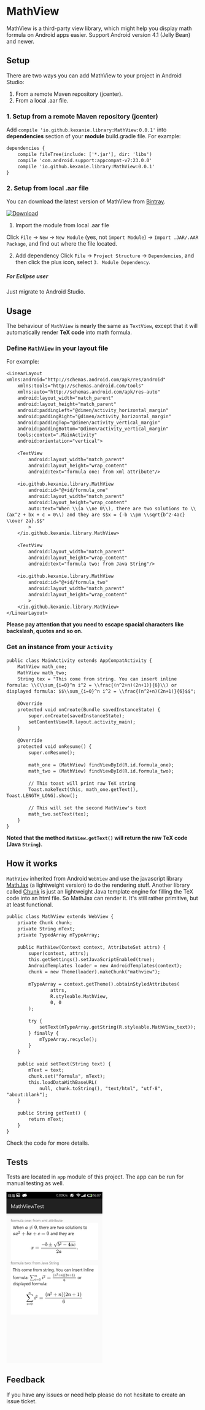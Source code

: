 # MathView

MathView is a third-party view library, which might help you display math formula on Android apps easier. Support Android version 4.1 (Jelly Bean) and newer.

## Setup

There are two ways you can add MathView to your project in Android Studio:

1. From a remote Maven repository (jcenter).
2. From a local .aar file.

### 1. Setup from a remote Maven repository (jcenter)

Add `compile 'io.github.kexanie.library:MathView:0.0.1'` into **dependencies** section of your **module** build.gradle file. For example:

```
dependencies {
    compile fileTree(include: ['*.jar'], dir: 'libs')
    compile 'com.android.support:appcompat-v7:23.0.0'
    compile 'io.github.kexanie.library:MathView:0.0.1'
}
```

### 2. Setup from local .aar file
You can download the latest version of MathView from [Bintray](https://bintray.com/kexanie/maven/MathView/_latestVersion "Bintray").

[ ![Download](https://api.bintray.com/packages/kexanie/maven/MathView/images/download.svg) ](https://bintray.com/kexanie/maven/MathView/_latestVersion) 

1) Import the module from local .aar file

Click `File` -> `New` -> `New Module` (yes, not `import Module`) -> `Import .JAR/.AAR Package`, and find out where the file located.

2) Add dependency
Click `File` -> `Project Structure` -> `Dependencies`, and then click the plus icon, select `3. Module Dependency`.

##### For Eclipse user
Just migrate to Android Studio.

## Usage

The behaviour of `MathView` is nearly the same as `TextView`, except that it will automatically render **TeX code** into math formula. 

### Define `MathView` in your layout file
For example:

```
<LinearLayout xmlns:android="http://schemas.android.com/apk/res/android"
    xmlns:tools="http://schemas.android.com/tools"
    xmlns:auto="http://schemas.android.com/apk/res-auto"
    android:layout_width="match_parent"
    android:layout_height="match_parent"
    android:paddingLeft="@dimen/activity_horizontal_margin"
    android:paddingRight="@dimen/activity_horizontal_margin"
    android:paddingTop="@dimen/activity_vertical_margin"
    android:paddingBottom="@dimen/activity_vertical_margin"
    tools:context=".MainActivity"
    android:orientation="vertical">

    <TextView
        android:layout_width="match_parent"
        android:layout_height="wrap_content"
        android:text="formula one: from xml attribute"/>

    <io.github.kexanie.library.MathView
        android:id="@+id/formula_one"
        android:layout_width="match_parent"
        android:layout_height="wrap_content"
        auto:text="When \\(a \\ne 0\\), there are two solutions to \\(ax^2 + bx + c = 0\\) and they are $$x = {-b \\pm \\sqrt{b^2-4ac} \\over 2a}.$$"
        >
    </io.github.kexanie.library.MathView>

    <TextView
        android:layout_width="match_parent"
        android:layout_height="wrap_content"
        android:text="formula two: from Java String"/>

    <io.github.kexanie.library.MathView
        android:id="@+id/formula_two"
        android:layout_width="match_parent"
        android:layout_height="wrap_content"
        >
    </io.github.kexanie.library.MathView>
</LinearLayout>
```
**Please pay attention that you need to escape spacial characters like backslash, quotes and so on.**

### Get an instance from your `Activity`
```
public class MainActivity extends AppCompatActivity {
    MathView math_one;
    MathView math_two;
    String tex = "This come from string. You can insert inline formula: \\(\\sum_{i=0}^n i^2 = \\frac{(n^2+n)(2n+1)}{6}\\) or displayed formula: $$\\sum_{i=0}^n i^2 = \\frac{(n^2+n)(2n+1)}{6}$$";

    @Override
    protected void onCreate(Bundle savedInstanceState) {
        super.onCreate(savedInstanceState);
        setContentView(R.layout.activity_main);
    }

    @Override
    protected void onResume() {
        super.onResume();

        math_one = (MathView) findViewById(R.id.formula_one);
        math_two = (MathView) findViewById(R.id.formula_two);

        // This toast will print raw TeX string
        Toast.makeText(this, math_one.getText(), Toast.LENGTH_LONG).show();

        // This will set the second MathView's text
        math_two.setText(tex);
    }
}
```
**Noted that the method `MatView.getText()` will return the raw TeX code (Java `String`).**

## How it works
`MathView` inherited from Android `WebView` and use the javascript library [MathJax](https://www.mathjax.org/ "MathJax") (a lightweight version) to do the rendering stuff. Another library called [Chunk](https://github.com/tomj74/chunk-templates/ "Chunk") is just an lightweight Java template engine for filling the TeX code into an html file. So MathJax can render it. It's still rather primitive, but at least functional.

```
public class MathView extends WebView {
    private Chunk chunk;
    private String mText;
    private TypedArray mTypeArray;

    public MathView(Context context, AttributeSet attrs) {
        super(context, attrs);
        this.getSettings().setJavaScriptEnabled(true);
        AndroidTemplates loader = new AndroidTemplates(context);
        chunk = new Theme(loader).makeChunk("mathview");

        mTypeArray = context.getTheme().obtainStyledAttributes(
                attrs,
                R.styleable.MathView,
                0, 0
        );

        try {
            setText(mTypeArray.getString(R.styleable.MathView_text));
        } finally {
            mTypeArray.recycle();
        }
    }

    public void setText(String text) {
        mText = text;
        chunk.set("formula", mText);
        this.loadDataWithBaseURL(
            null, chunk.toString(), "text/html", "utf-8", "about:blank");
    }

    public String getText() {
        return mText;
    }
}
```
Check the code for more details.

## Tests

Tests are located in `app` module of this project. The app can be run for manual testing as well.

<img src="screenshot.png" width="250"> 

## Feedback

If you have any issues or need help please do not hesitate to create an issue ticket.
